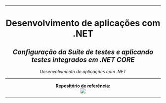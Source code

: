 <hr/>
<div align="center">
    <h1>Desenvolvimento de aplicações com .NET</h1>
    <h2><i>Configuração da Suíte de testes e aplicando testes integrados em .NET CORE</i></h2>
    <i>Desenvolvimento de aplicações com .NET</i>
 </div>    
<hr/>
<div align="center">
    <b>Repositório de referência:</b><br>
    <a href="https://github.com/leandrobianch/curso-dio-arquitetura-back-e-front-end"><img src="https://img.icons8.com/ios-filled/50/000000/github.png"/></a>
    <hr/>
</div>
